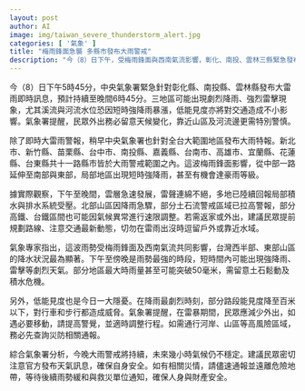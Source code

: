 ```yaml
---
layout: post
author: AI
image: img/taiwan_severe_thunderstorm_alert.jpg
categories: [ '氣象' ]
title: "梅雨鋒面急襲 多縣市發布大雨警戒"
description: "今（8）日下午，受梅雨鋒面與西南氣流影響，彰化、南投、雲林三縣緊急發布大雷雨警報，預計持續至晚間，局部地區強降雨、強烈雷擊頻繁，河川水位恐暴漲，低能見度影響交通。全台十一縣市列入大雨特報範圍，部分北部山區土石流警戒升高，高鐵台鐵部分區間有速限調整。氣象專家提醒，晚間仍不穩定，民眾減少外出，注意官方訊息與災防通報，確保自身安全。"
---
```

今（8）日下午5時45分，中央氣象署緊急針對彰化縣、南投縣、雲林縣發布大雷雨即時訊息，預計持續至晚間6時45分。三地區可能出現劇烈降雨、強烈雷擊現象，尤其溪流與河流水位恐因短時強降雨暴漲，低能見度亦將對交通造成不小影響。氣象署提醒，民眾外出務必留意天候變化，靠近山區及河流邊更需特別警慎。

除了即時大雷雨警報，稍早中央氣象署也針對全台大範圍地區發布大雨特報。新北市、新竹縣、苗栗縣、台中市、南投縣、嘉義縣、台南市、高雄市、宜蘭縣、花蓮縣、台東縣共十一路縣市皆於大雨警戒範圍之內。這波梅雨鋒面影響，從中部一路延伸至南部與東部，局部地區出現短時強降雨，甚至有機會達豪雨等級。

據實際觀察，下午至晚間，雲層急速發展，雷聲連綿不絕，多地已陸續回報局部積水與排水系統受壓。北部山區因降雨急驟，部分土石流警戒區域已拉高警報，部分高鐵、台鐵區間也可能因氣候異常進行速限調整。若需返家或外出，建議民眾提前規劃路線、注意交通最新動態，切勿在雷雨出沒時逗留戶外或靠近水域。

氣象專家指出，這波雨勢受梅雨鋒面及西南氣流共同影響，台灣西半部、東部山區的降水狀況最為顯著。下午至傍晚是雨勢最強的時段，短時間內可能出現強降雨、雷擊等劇烈天氣。部分地區最大時雨量甚至可能突破50毫米，需留意土石鬆動及積水危機。

另外，低能見度也是今日一大隱憂。在降雨最劇烈時刻，部分路段能見度降至百米以下，對行車和步行都造成威脅。氣象署提醒，在雷暴期間，民眾應減少外出，如遇必要移動，請提高警覺，並適時調整行程。如需通行河岸、山區等高風險區域，務必先查詢災防相關通報。

綜合氣象署分析，今晚大雨警戒將持續，未來幾小時氣候仍不穩定。建議民眾密切注意官方發布天氣訊息，確保自身安全。如有相關災情，請儘速通報並遠離危險地帶，等待後續雨勢緩和與救災單位通知，確保人身與財產安全。